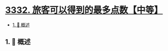 # [3332. 旅客可以得到的最多点数【中等】](https://github.com/Tdahuyou/TNotes.leetcode/tree/main/notes/3332.%20%E6%97%85%E5%AE%A2%E5%8F%AF%E4%BB%A5%E5%BE%97%E5%88%B0%E7%9A%84%E6%9C%80%E5%A4%9A%E7%82%B9%E6%95%B0%E3%80%90%E4%B8%AD%E7%AD%89%E3%80%91)

<!-- region:toc -->

- [1. 📝 概述](#1--概述)

<!-- endregion:toc -->

## 1. 📝 概述
